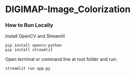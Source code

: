 # DIGIMAP-Image_Colorization

### How to Run Locally

Install OpenCV and Streamlit

```
pip install opencv-python
pip install streamlit
```

Open terminal or command line at root folder and run:

```
streamlit run app.py
```
